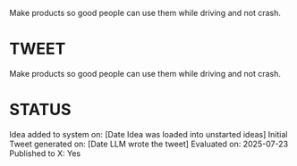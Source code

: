 Make products so good people can use them while driving and not crash.

# TWEET

Make products so good people can use them while driving and not crash.

# STATUS

Idea added to system on: [Date Idea was loaded into unstarted ideas]
Initial Tweet generated on: [Date LLM wrote the tweet]
Evaluated on: 2025-07-23
Published to X: Yes